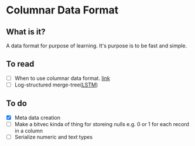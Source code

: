 # Columnar Data Format

## What is it?
A data format for purpose of learning. It's purpose is to be fast and simple.

## To read
- [ ] When to use columnar data format. [link](https://www.tinybird.co/blog-posts/when-to-use-columnar-database)
- [ ] Log-structured merge-tree([LSTM](https://en.wikipedia.org/wiki/Log-structured_merge-tree))

## To do
- [x] Meta data creation
- [ ] Make a bitvec kinda of thing for storeing nulls e.g. 0 or 1 for each record in a column
- [ ] Serialize numeric and text types
